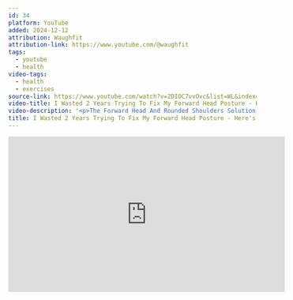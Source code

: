 ```yaml
---
id: 34
platform: YouTube
added: 2024-12-12
attribution: Waughfit
attribution-link: https://www.youtube.com/@waughfit
tags:
  - youtube
  - health
video-tags:
  - health
  - exercises
source-link: https://www.youtube.com/watch?v=2DIOC7vvOvc&list=WL&index=148
video-title: I Wasted 2 Years Trying To Fix My Forward Head Posture - Here's What Worked
video-description: '<p>The Forward Head And Rounded Shoulders Solution Posture Program: <a href="https://www.youtube.com/redirect?event=video_description&amp;redir_token=QUFFLUhqbmxUTU9hVE5TMVV5eXVmSGMtQ1ZIbGlLY2RFQXxBQ3Jtc0ttZGI1SEJENUt3WU1zTWM0TGFsenJfYl85Y2x2M3QtV29BMkEzU1dqaC1zSmktMzB6YWlCdmd2YjJIQnllbXY3aUZoUXNTcEJJeDlQVW1Da1JnbUhZb1VRbDZyZHJFMG0wUU9NemhXb2s4bEZDTllGOA&amp;q=https%3A%2F%2Fwww.waughpersonaltraining.com%2Ftraining-programs%2Fp%2Fforward-head-and-rounded-shoulders-solution&amp;v=2DIOC7vvOvc">https://www.waughpersonaltraining.com...</a></p><p>Time Stamps: My Experience: <a href="https://www.youtube.com/watch?v=2DIOC7vvOvc&amp;list=WL&amp;index=148&amp;t=0s">00:00</a> Real Posture Improvements:<a href="https://www.youtube.com/watch?v=2DIOC7vvOvc&amp;list=WL&amp;index=148&amp;t=117s">01:57</a> What Is Forward Head and Rounded Shoulders:<a href="https://www.youtube.com/watch?v=2DIOC7vvOvc&amp;list=WL&amp;index=148&amp;t=160s">02:40</a> Two Ways To Fix Forward Head and Rounded Shoulders:<a href="https://www.youtube.com/watch?v=2DIOC7vvOvc&amp;list=WL&amp;index=148&amp;t=220s">03:40</a> Step One:<a href="https://www.youtube.com/watch?v=2DIOC7vvOvc&amp;list=WL&amp;index=148&amp;t=235s">03:55</a> Step Two:<a href="https://www.youtube.com/watch?v=2DIOC7vvOvc&amp;list=WL&amp;index=148&amp;t=308s">05:08</a> Exercises:<a href="https://www.youtube.com/watch?v=2DIOC7vvOvc&amp;list=WL&amp;index=148&amp;t=515s">08:35</a> </p><p>FREE Posture and Mobility Program: <a href="https://www.youtube.com/redirect?event=video_description&amp;redir_token=QUFFLUhqbjUtQjFJN0lMZ2R6WHhwc3B4VTlTbDFNUmZ6d3xBQ3Jtc0tsa21lWUhGWUJLTnJLRjFPS25fa1JVZDFkZUo4dHBrT1dISXZiZ0dDVURCUUdiNjQycmRHNm53YVpOcW9rTmluWkltUFQ1R0ZzQ1BOMFZaYUJ2dzR3VHU0SUt3UWtSaUtMYUxIQ01FaXY1aUZ0cThvQQ&amp;q=https%3A%2F%2Fwww.waughpersonaltraining.com%2F7daypostureandmobilitychallenge&amp;v=2DIOC7vvOvc">https://www.waughpersonaltraining.com...</a> The Forward Head and Rounded SHoulders Blog Post: <a href="https://www.youtube.com/redirect?event=video_description&amp;redir_token=QUFFLUhqbkNhQUk3VEcwZ2hSaUViVE9QbzFsUk1yN1Zrd3xBQ3Jtc0ttSEhVR3VCRlBaLWdEcWcyQXFBcTQySXk1WVZSNmZvWGZJZEF0SzJsaEY3TkVwa3h3Umd3dlBQNXViUHNFMjRWaEJwc0hFbHpwem9nLUNhYzBNejB1LTJCQV9GTXUzQXBweEdhRUpSOVlhZ202X0JGOA&amp;q=https%3A%2F%2Fwww.waughpersonaltraining.com%2Fblogposts%2Fi-wasted-two-years-trying-to-fix-my-forward-head-posture-heres-what-worked&amp;v=2DIOC7vvOvc">https://www.waughpersonaltraining.com...</a> </p><p>Get a FREE 30-minute posture and movement assessment and invite to VIP online injury rehab and training: <a href="https://www.youtube.com/redirect?event=video_description&amp;redir_token=QUFFLUhqa19lQUFBaWN5bGJEUXJuWVlOemJuQ0toamNwZ3xBQ3Jtc0ttRTJaYTIwbmhUaWEzejlDTkQtSkhMZHFteDgzZUVwczNSOVpWX0pTQVBJV3dFRlJHU0tTZDhkVUZuYVNxemx4bEFvRUQxUF9MNXJ4UHQ1VEg3MVUyS3lVc1ZsUV8yUUNweFp4a1RrMzdOb0FlejZPTQ&amp;q=https%3A%2F%2Fwww.waughpersonaltraining.com%2F&amp;v=2DIOC7vvOvc">https://www.waughpersonaltraining.com</a>... </p><p>PROGRAMS: Posture Solution Programs: <a href="https://www.youtube.com/redirect?event=video_description&amp;redir_token=QUFFLUhqbE5Zd3BsRkJnSFR2Zzh2NzBINlE3aDM3ZEhtUXxBQ3Jtc0tsY2ZHbDk4cmZ3WVYwZFc0cE1QdDg1akt1Z2J1S0VjaFpTQWxuRDVBb3dyVnduSi1IazlHZHlXWlRfcGJ6OFdXN3MwSkpwWHhWdlU4LUNmQk1BaFJkbHh2Z3RDQmw0RDlzTUhoMVJsa0tBU0w2WDNQVQ&amp;q=https%3A%2F%2Fwww.waughpersonaltraining.com%2Ftraining-programs%2Fposture&amp;v=2DIOC7vvOvc">https://www.waughpersonaltraining.com...</a></p><p>Fix A Broken Body With The Broken To Beast Protocol: <a href="https://www.youtube.com/redirect?event=video_description&amp;redir_token=QUFFLUhqbVkwVVdHZ19mdjJrd3FHY2JVc0g2eGE0ai0yQXxBQ3Jtc0tuUVNRSFRIMmxEVEtPaVJQcTl4Ylh5dWVqenptckFMQk02aE41ekdZNDA2V014bERWeC1iaWVVMEtQc3U5RVl0bFpSamVpdzVYVGxpV25rWW9zY1Y3WTlNRjFGT2RjWkpleW9wNUxtSGtxU0s4ZVVnRQ&amp;q=https%3A%2F%2Fwww.waughpersonaltraining.com%2Ftraining-programs%2Fp%2Fthe-broken-to-beast-protocol&amp;v=2DIOC7vvOvc">https://www.waughpersonaltraining.com...</a></p>'
title: I Wasted 2 Years Trying To Fix My Forward Head Posture - Here's What Worked
---
```


<iframe width="560" height="315" src="https://www.youtube-nocookie.com/embed/2DIOC7vvOvc?si=Vq-sWt77kjYUjRIS" title="YouTube video player" frameborder="0" allow="accelerometer; autoplay; clipboard-write; encrypted-media; gyroscope; picture-in-picture; web-share" referrerpolicy="strict-origin-when-cross-origin" allowfullscreen></iframe>
